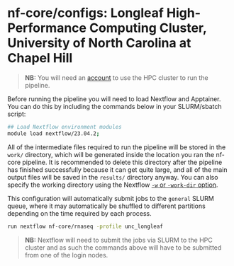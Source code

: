 # nf-core/configs: Longleaf High-Performance Computing Cluster, University of North Carolina at Chapel Hill

> **NB:** You will need an [account](https://help.rc.unc.edu/getting-started-on-longleaf/) to use the HPC cluster to run the pipeline.

Before running the pipeline you will need to load Nextflow and Apptainer. You can do this by including the commands below in your SLURM/sbatch script:

```bash
## Load Nextflow environment modules
module load nextflow/23.04.2;
```

All of the intermediate files required to run the pipeline will be stored in the `work/` directory, which will be generated inside the location you ran the nf-core pipeline. It is recommended to delete this directory after the pipeline has finished successfully because it can get quite large, and all of the main output files will be saved in the `results/` directory anyway. You can also specify the working directory using the Nextflow [`-w` or `-work-dir` option](https://www.nextflow.io/docs/latest/cli.html#run).

This configuration will automatically submit jobs to the `general` SLURM queue, where it may automatically be shuffled to different partitions depending on the time required by each process.

```bash
run nextflow nf-core/rnaseq -profile unc_longleaf
```

> **NB:** Nextflow will need to submit the jobs via SLURM to the HPC cluster and as such the commands above will have to be submitted from one of the login nodes.
